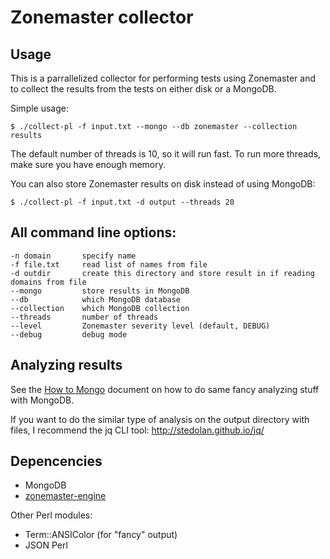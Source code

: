 # Zonemaster collector

## Usage

This is a parrallelized collector for performing tests using Zonemaster
and to collect the results from the tests on either disk or a MongoDB.

Simple usage:

    $ ./collect-pl -f input.txt --mongo --db zonemaster --collection results

The default number of threads is 10, so it will run fast. To run more threads,
make sure you have enough memory.

You can also store Zonemaster results on disk instead of using MongoDB:

    $ ./collect-pl -f input.txt -d output --threads 20


## All command line options:

    -n domain       specify name
    -f file.txt     read list of names from file
    -d outdir       create this directory and store result in if reading domains from file
    --mongo         store results in MongoDB
    --db            which MongoDB database
    --collection    which MongoDB collection
    --threads       number of threads
    --level         Zonemaster severity level (default, DEBUG)
    --debug         debug mode


## Analyzing results

See the [How to Mongo](howtomongo.md) document on how to do same fancy
analyzing stuff with MongoDB.

If you want to do the similar type of analysis on the output directory
with files, I recommend the jq CLI tool: http://stedolan.github.io/jq/


## Depencencies

 * MongoDB
 * [zonemaster-engine](https://github.com/dotse/zonemaster-engine)

Other Perl modules:

 * Term::ANSIColor (for "fancy" output)
 * JSON Perl
